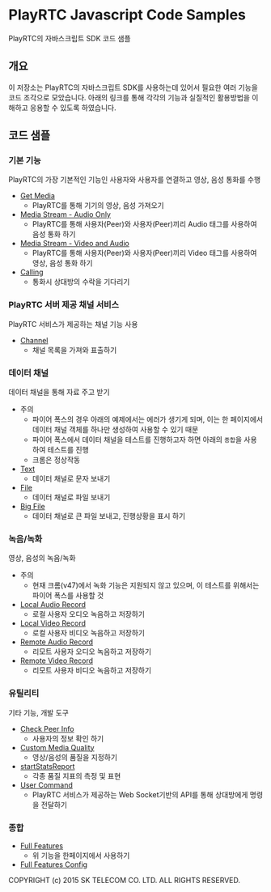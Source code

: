 # PlayRTC Javascript Code Samples
PlayRTC의 자바스크립트 SDK 코드 샘플


## 개요
이 저장소는 PlayRTC의 자바스크립트 SDK를 사용하는데 있어서 필요한 여러 기능을 코드 조각으로 모았습니다.
아래의 링크를 통해 각각의 기능과 실질적인 활용방법을 이해하고 응용할 수 있도록 하였습니다.


## 코드 샘플
### 기본 기능
PlayRTC의 가장 기본적인 기능인 사용자와 사용자를 연결하고 영상, 음성 통화를 수행

- [Get Media](https://playrtc.github.io/PlayRTC-Javascript-Code-Samples/basic/get-media.html)
  - PlayRTC를 통해 기기의 영상, 음성 가져오기
- [Media Stream - Audio Only](https://playrtc.github.io/PlayRTC-Javascript-Code-Samples/basic/mediastream-audio.html)
  - PlayRTC를 통해 사용자(Peer)와 사용자(Peer)끼리 Audio 태그를 사용하여 음성 통화 하기
- [Media Stream - Video and Audio](https://playrtc.github.io/PlayRTC-Javascript-Code-Samples/basic/mediastream-video.html)
  - PlayRTC를 통해 사용자(Peer)와 사용자(Peer)끼리 Video 태그를 사용하여 영상, 음성 통화 하기
- [Calling](https://playrtc.github.io/PlayRTC-Javascript-Code-Samples/basic/calling.html)
  - 통화시 상대방의 수락을 기다리기


### PlayRTC 서버 제공 채널 서비스
PlayRTC 서비스가 제공하는 채널 기능 사용

- [Channel](https://playrtc.github.io/PlayRTC-Javascript-Code-Samples/playrtc-channel-service/channel.html)
  - 채널 목록을 가져와 표출하기


### 데이터 채널
데이터 채널을 통해 자료 주고 받기

- 주의
  - 파이어 폭스의 경우 아래의 예제에서는 에러가 생기게 되며, 이는 한 페이지에서 데이터 채널 객체를 하나만 생성하여 사용할 수 있기 때문
  - 파이어 폭스에서 데이터 채널을 테스트를 진행하고자 하면 아래의 `종합`을 사용하여 테스트를 진행
  - 크롬은 정상작동
- [Text](https://playrtc.github.io/PlayRTC-Javascript-Code-Samples/datachannel/datachannel-text.html)
  - 데이터 채널로 문자 보내기
- [File](https://playrtc.github.io/PlayRTC-Javascript-Code-Samples/datachannel/datachannel-file.html)
  - 데이터 채널로 파일 보내기
- [Big File](https://playrtc.github.io/PlayRTC-Javascript-Code-Samples/datachannel/datachannel-big-file.html)
  - 데이터 채널로 큰 파일 보내고, 진행상황을 표시 하기


### 녹음/녹화
영상, 음성의 녹음/녹화

- 주의
  - 현재 크롬(v47)에서 녹화 기능은 지원되지 않고 있으며, 이 테스트를 위해서는 파이어 폭스를 사용할 것
- [Local Audio Record](https://playrtc.github.io/PlayRTC-Javascript-Code-Samples/record/local-audio-record.html)
  - 로컬 사용자 오디오 녹음하고 저장하기
- [Local Video Record](https://playrtc.github.io/PlayRTC-Javascript-Code-Samples/record/local-video-record.html)
  - 로컬 사용자 비디오 녹음하고 저장하기
- [Remote Audio Record](https://playrtc.github.io/PlayRTC-Javascript-Code-Samples/record/remote-audio-record.html)
  - 리모트 사용자 오디오 녹음하고 저장하기
- [Remote Video Record](https://playrtc.github.io/PlayRTC-Javascript-Code-Samples/record/remote-video-record.html)
  - 리모트 사용자 비디오 녹음하고 저장하기


### 유틸리티
기타 기능, 개발 도구

- [Check Peer Info](https://playrtc.github.io/PlayRTC-Javascript-Code-Samples/utility/check-peer-info.html)
  - 사용자의 정보 확인 하기
- [Custom Media Quality](https://playrtc.github.io/PlayRTC-Javascript-Code-Samples/utility/custom-media-quality.html)
  - 영상/음성의 품질을 지정하기
- [startStatsReport](https://playrtc.github.io/PlayRTC-Javascript-Code-Samples/utility/startStatsReport.html)
  - 각종 품질 지표의 측정 및 표현
- [User Command](https://playrtc.github.io/PlayRTC-Javascript-Code-Samples/utility/userCommand.html)
  - PlayRTC 서비스가 제공하는 Web Socket기반의 API를 통해 상대방에게 명령을 전달하기


### 종합
- [Full Features](https://playrtc.github.io/PlayRTC-Javascript-Code-Samples/full-features/full-features.html)
  - 위 기능을 한페이지에서 사용하기
- [Full Features Config](https://playrtc.github.io/PlayRTC-Javascript-Code-Samples/full-features/full-features-config.html) 

<!--
### 실험실
실험적 기능 제공. 이 항목의 기능은 특정 상황에서 기능이 작동할 수 있으나, PlayRTC 팀에 의해 품질/기능 보증을 하지 않습니다.

- [Multiple Call](https://playrtc.github.io/PlayRTC-Javascript-Code-Samples/experimental/multiple-call.html)
- [Multiple Video Input](https://playrtc.github.io/PlayRTC-Javascript-Code-Samples/experimental/multiple-video-input.html)
-->
COPYRIGHT (c) 2015 SK TELECOM CO. LTD. ALL RIGHTS RESERVED.
